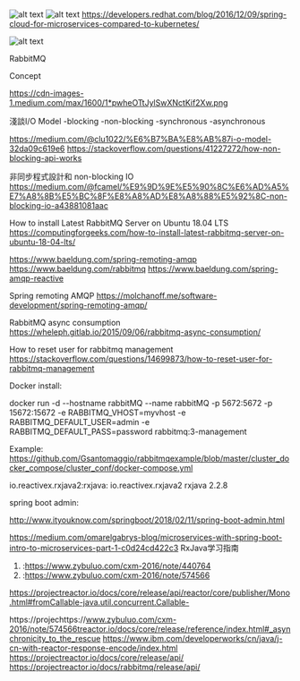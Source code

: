 # 


![alt text](https://developers.redhat.com/blog/wp-content/uploads/2016/12/365c0d94-eefa-11e5-90ad-9d74804ca412-21.png)
![alt text](https://developers.redhat.com/blog/wp-content/uploads/2016/12/screen-shot-2016-12-06-at-10-32-19.png)
https://developers.redhat.com/blog/2016/12/09/spring-cloud-for-microservices-compared-to-kubernetes/

![alt text](https://piotrminkowski.files.wordpress.com/2017/05/pvdi-microservices-architecture1.png?w=840)

RabbitMQ

Concept

https://cdn-images-1.medium.com/max/1600/1*pwheOTtJylSwXNctKif2Xw.png

淺談I/O Model
-blocking
-non-blocking
-synchronous
-asynchronous

https://medium.com/@clu1022/%E6%B7%BA%E8%AB%87i-o-model-32da09c619e6
https://stackoverflow.com/questions/41227272/how-non-blocking-api-works

非同步程式設計和 non-blocking IO
https://medium.com/@fcamel/%E9%9D%9E%E5%90%8C%E6%AD%A5%E7%A8%8B%E5%BC%8F%E8%A8%AD%E8%A8%88%E5%92%8C-non-blocking-io-a43881081aac

How to install Latest RabbitMQ Server on Ubuntu 18.04 LTS
https://computingforgeeks.com/how-to-install-latest-rabbitmq-server-on-ubuntu-18-04-lts/


https://www.baeldung.com/spring-remoting-amqp
https://www.baeldung.com/rabbitmq
https://www.baeldung.com/spring-amqp-reactive

Spring remoting AMQP
https://molchanoff.me/software-development/spring-remoting-amqp/

RabbitMQ async consumption
https://wheleph.gitlab.io/2015/09/06/rabbitmq-async-consumption/

How to reset user for rabbitmq management
https://stackoverflow.com/questions/14699873/how-to-reset-user-for-rabbitmq-management


Docker install:

docker run -d --hostname rabbitMQ --name rabbitMQ -p 5672:5672 -p 15672:15672 -e RABBITMQ_VHOST=myvhost  -e RABBITMQ_DEFAULT_USER=admin -e RABBITMQ_DEFAULT_PASS=password rabbitmq:3-management

Example:
https://github.com/Gsantomaggio/rabbitmqexample/blob/master/cluster_docker_compose/cluster_conf/docker-compose.yml

io.reactivex.rxjava2:rxjava:
<dependency>
  <groupId>io.reactivex.rxjava2</groupId>
  <artifactId>rxjava</artifactId>
  <version>2.2.8</version>
</dependency>

spring boot admin:

http://www.ityouknow.com/springboot/2018/02/11/spring-boot-admin.html

https://medium.com/omarelgabrys-blog/microservices-with-spring-boot-intro-to-microservices-part-1-c0d24cd422c3
RxJava学习指南
1. :https://www.zybuluo.com/cxm-2016/note/440764
9. :https://www.zybuluo.com/cxm-2016/note/574566


https://projectreactor.io/docs/core/release/api/reactor/core/publisher/Mono.html#fromCallable-java.util.concurrent.Callable-

https://projechttps://www.zybuluo.com/cxm-2016/note/574566treactor.io/docs/core/release/reference/index.html#_asynchronicity_to_the_rescue
https://www.ibm.com/developerworks/cn/java/j-cn-with-reactor-response-encode/index.html
https://projectreactor.io/docs/core/release/api/
https://projectreactor.io/docs/rabbitmq/release/api/


